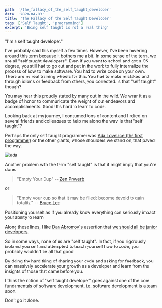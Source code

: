 ```yaml
---
path: '/the_fallacy_of_the_self_taught_developer'
date: '2020-04-03'
title: 'The Fallacy of the Self Taught Developer'
tags: ['Self Taught', 'programming']
excerpt: 'Being self taught is not a real thing'
---
```


"I'm a self taught developer."

I've probably said this myself a few times. However, I've been hovering around this term because it bothers me a bit.  In some sense of the term, we are all "self taught developers".  Even if you went to school and got a CS degree, you still had to go out and put in the work to fully internalize the process of how to make software.  You had to write code on your own.  There are no real training wheels for this.  You had to make mistakes and through idioms or feedback from others, you corrected.  Is that "self taught" though?

You may hear this proudly stated by many out in the wild.  We wear it as a badge of honor to communicate the weight of our endeavors and accomplishments. Good!  It's hard to learn to code.

Looking back at my journey, I consumed tons of content and I relied on several friends and colleagues to help me along the way.  Is that "self taught"?

Perhaps the only self taught programmer was [Ada Lovelace (the first programmer)](https://en.wikipedia.org/wiki/Ada_Lovelace) or the other giants, whose shoulders we stand on, that paved the way.

![ada](https://media.giphy.com/media/uBdrbmG9FpQwJpp4m8/giphy.gif)

Another problem with the term "self taught" is that it might imply that you're done.


>"Empty Your Cup"
-- [Zen Proverb](https://medium.com/jumpstart-your-dream-life/empty-your-cup-a-zen-proverb-on-opening-yourself-to-new-ideas-10e8c9545c7b)

or

>"Empty your cup so that it may be filled; become devoid to gain totality."
-- [Bruce Lee](https://www.goodreads.com/quotes/48714-empty-your-cup-so-that-it-may-be-filled-become)

Positioning yourself as if you already know everything can seriously impact your ability to learn.

Along these lines, I like [Dan Abromov's](https://twitter.com/dan_abramov) assertion that [we should all be junior developers](https://youtu.be/E42EEPchKGY).

So in some ways, none of us are "self taught".  In fact, if you rigorously isolated yourself and attempted to teach yourself how to code, you probably wouldn't be all that good.

By doing the hard thing of sharing your code and asking for feedback, you can massively accelerate your growth as a developer and learn from the insights of those that came before you.

I think the notion of "self taught developer" goes against one of the core fundamentals of software development.  i.e. software development is a team sport.

Don't go it alone.
